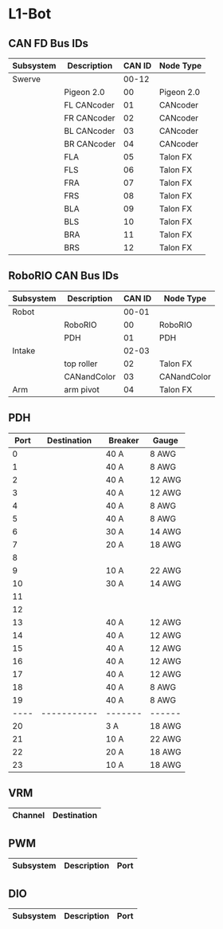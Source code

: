 # L1-Bot

## CAN FD Bus IDs
| Subsystem | Description | CAN ID | Node Type  |
| --------- | ----------- | ------ | ---------- |
| Swerve    |             | 00-12  |            |
|           | Pigeon 2.0  | 00     | Pigeon 2.0 |
|           | FL CANcoder | 01     | CANcoder   |
|           | FR CANcoder | 02     | CANcoder   |
|           | BL CANcoder | 03     | CANcoder   |
|           | BR CANcoder | 04     | CANcoder   |
|           | FLA         | 05     | Talon FX   |
|           | FLS         | 06     | Talon FX   |
|           | FRA         | 07     | Talon FX   |
|           | FRS         | 08     | Talon FX   |
|           | BLA         | 09     | Talon FX   |
|           | BLS         | 10     | Talon FX   |
|           | BRA         | 11     | Talon FX   |
|           | BRS         | 12     | Talon FX   |


## RoboRIO CAN Bus IDs
| Subsystem | Description | CAN ID | Node Type   |
| --------- | ----------- | ------ | ----------- |
| Robot     |             | 00-01  |             |
|           | RoboRIO     | 00     | RoboRIO     |
|           | PDH         | 01     | PDH         |
| Intake    |             | 02-03  |             |
|           | top roller  | 02     | Talon FX    |
|           | CANandColor | 03     | CANandColor |
| Arm       | arm pivot   | 04     | Talon FX    |

## PDH
| Port | Destination | Breaker | Gauge  |
| ---- | ----------- | ------- | ------ |
| 0    |             | 40 A    | 8 AWG  |
| 1    |             | 40 A    | 8 AWG  |
| 2    |             | 40 A    | 12 AWG |
| 3    |             | 40 A    | 12 AWG |
| 4    |             | 40 A    | 8 AWG  |
| 5    |             | 40 A    | 8 AWG  |
| 6    |             | 30 A    | 14 AWG |
| 7    |             | 20 A    | 18 AWG |
| 8    |             |         |        |
| 9    |             | 10 A    | 22 AWG |
| 10   |             | 30 A    | 14 AWG |
| 11   |             |         |        |
| 12   |             |         |        |
| 13   |             | 40 A    | 12 AWG |
| 14   |             | 40 A    | 12 AWG |
| 15   |             | 40 A    | 12 AWG |
| 16   |             | 40 A    | 12 AWG |
| 17   |             | 40 A    | 12 AWG |
| 18   |             | 40 A    | 8 AWG  |
| 19   |             | 40 A    | 8 AWG  |
| ---- | ----------- | ------- | ------ |
| 20   |             | 3 A     | 18 AWG |
| 21   |             | 10 A    | 22 AWG |
| 22   |             | 20 A    | 18 AWG |
| 23   |             | 10 A    | 18 AWG |

## VRM
| Channel | Destination |
| ------- | ----------- |


## PWM
| Subsystem | Description | Port |
| --------- | ----------- | ---- |

## DIO
| Subsystem | Description | Port |
| --------- | ----------- | ---- |
